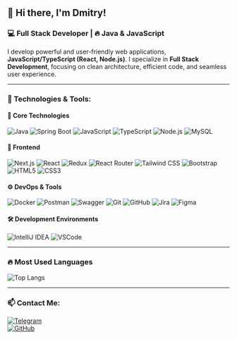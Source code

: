 ## 🚀 Hi there, I'm Dmitry!

### 💻 Full Stack Developer | 🔥 Java & JavaScript 

I develop powerful and user-friendly web applications, **JavaScript/TypeScript (React, Node.js)**. I specialize in **Full Stack Development**, focusing on clean architecture, efficient code, and seamless user experience.

---

### 🔧 Technologies & Tools:
#### 🎯 **Core Technologies**  
![Java](https://img.shields.io/badge/-Java-007396?style=flat-square&logo=java&logoColor=white)
![Spring Boot](https://img.shields.io/badge/-Spring_Boot-6DB33F?style=flat-square&logo=spring-boot&logoColor=white)
![JavaScript](https://img.shields.io/badge/-JavaScript-F7DF1E?style=flat-square&logo=javascript&logoColor=black)
![TypeScript](https://img.shields.io/badge/-TypeScript-3178C6?style=flat-square&logo=typescript&logoColor=white)
![Node.js](https://img.shields.io/badge/-Node.js-339933?style=flat-square&logo=node.js&logoColor=white)
![MySQL](https://img.shields.io/badge/-MySQL-4479A1?style=flat-square&logo=mysql&logoColor=white)

#### 🎨 **Frontend**  
![Next.js](https://img.shields.io/badge/-Next.js-000000?style=flat-square&logo=nextdotjs&logoColor=white)
![React](https://img.shields.io/badge/-React-61DAFB?style=flat-square&logo=react&logoColor=black)
![Redux](https://img.shields.io/badge/-Redux-764ABC?style=flat-square&logo=redux&logoColor=white)
![React Router](https://img.shields.io/badge/-React_Router-CA4245?style=flat-square&logo=react-router&logoColor=white)
![Tailwind CSS](https://img.shields.io/badge/-TailwindCSS-06B6D4?style=flat-square&logo=tailwind-css&logoColor=white)
![Bootstrap](https://img.shields.io/badge/-Bootstrap-7952B3?style=flat-square&logo=bootstrap&logoColor=white)
![HTML5](https://img.shields.io/badge/-HTML5-E34F26?style=flat-square&logo=html5&logoColor=white)
![CSS3](https://img.shields.io/badge/-CSS3-1572B6?style=flat-square&logo=css3&logoColor=white)

#### ⚙️ **DevOps & Tools**  
![Docker](https://img.shields.io/badge/-Docker-2496ED?style=flat-square&logo=docker&logoColor=white)
![Postman](https://img.shields.io/badge/-Postman-FF6C37?style=flat-square&logo=postman&logoColor=white)
![Swagger](https://img.shields.io/badge/-Swagger-85EA2D?style=flat-square&logo=swagger&logoColor=black)
![Git](https://img.shields.io/badge/-Git-F05032?style=flat-square&logo=git&logoColor=white)
![GitHub](https://img.shields.io/badge/-GitHub-181717?style=flat-square&logo=github&logoColor=white)
![Jira](https://img.shields.io/badge/-Jira-0052CC?style=flat-square&logo=jira&logoColor=white)
![Figma](https://img.shields.io/badge/-Figma-F24E1E?style=flat-square&logo=figma&logoColor=white)

#### 🛠 **Development Environments**  
![IntelliJ IDEA](https://img.shields.io/badge/-IntelliJ_IDEA-000000?style=flat-square&logo=intellij-idea&logoColor=white)
![VSCode](https://img.shields.io/badge/-VSCode-007ACC?style=flat-square&logo=visual-studio-code&logoColor=white)

---

### 🔥 Most Used Languages  
![Top Langs](https://github-readme-stats.vercel.app/api/top-langs/?username=Loginofff&layout=compact&theme=tokyonight)


---

### 📫 Contact Me:
[![Telegram](https://img.shields.io/badge/Telegram-26A5E4?style=flat-square&logo=telegram&logoColor=white)](https://t.me/@Logger_err)  
[![GitHub](https://img.shields.io/badge/GitHub-181717?style=flat-square&logo=github&logoColor=white)](https://github.com/Loginofff)  
